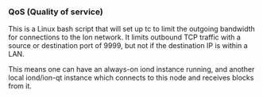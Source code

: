 ### QoS (Quality of service) ###

This is a Linux bash script that will set up tc to limit the outgoing bandwidth for connections to the Ion network. It limits outbound TCP traffic with a source or destination port of 9999, but not if the destination IP is within a LAN.

This means one can have an always-on iond instance running, and another local iond/ion-qt instance which connects to this node and receives blocks from it.
